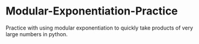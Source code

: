 # Modular-Exponentiation-Practice
Practice with using modular exponentiation to quickly take products of very large numbers in python.
